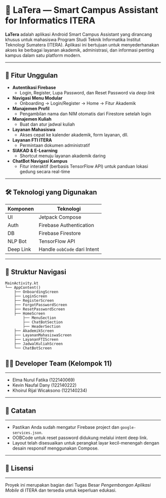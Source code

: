 # 📱 LaTera — Smart Campus Assistant for Informatics ITERA

**LaTera** adalah aplikasi Android Smart Campus Assistant yang dirancang khusus untuk mahasiswa Program Studi Teknik Informatika Institut Teknologi Sumatera (ITERA). Aplikasi ini bertujuan untuk menyederhanakan akses ke berbagai layanan akademik, administrasi, dan informasi penting kampus dalam satu platform modern.

---

## 🚀 Fitur Unggulan

- **Autentikasi Firebase**
  - Login, Register, Lupa Password, dan Reset Password via *deep link*
- **Navigasi Menu Modular**
  - Onboarding → Login/Register → Home → Fitur Akademik
- **Manajemen Profil**
  - Pengambilan nama dan NIM otomatis dari Firestore setelah login
- **Manajemen Kuliah**
  - Buat dan atur jadwal kuliah
- **Layanan Mahasiswa**
  - Akses cepat ke kalender akademik, form layanan, dll.
- **Layanan FTI ITERA**
  - Permintaan dokumen administratif
- **SIAKAD & E-Learning**
  - Shortcut menuju layanan akademik daring
- **ChatBot Navigasi Kampus**
  - Fitur interaktif (berbasis TensorFlow API) untuk panduan lokasi gedung secara real-time

---

## 🛠️ Teknologi yang Digunakan

| Komponen | Teknologi             |
|----------|------------------------|
| UI       | Jetpack Compose        |
| Auth     | Firebase Authentication |
| DB       | Firebase Firestore     |
| NLP Bot  | TensorFlow API         |
| Deep Link| Handle `oobCode` dari Intent |

---

## 📂 Struktur Navigasi

```text
MainActivity.kt
└── AppContent()
    ├── OnboardingScreen
    ├── LoginScreen
    ├── RegisterScreen
    ├── ForgotPasswordScreen
    ├── ResetPasswordScreen
    ├── HomeScreen
        ├── MenuSection
        ├── ChatBotSection
        ├── HeaderSection
    ├── AkademikScreen
    ├── LayananMahasiswaScreen
    ├── LayananFTIScreen
    ├── JadwalKuliahScreen
    └── ChatBotScreen

```

## 👨‍💻 Developer Team (Kelompok 11)
----------------------------------

*   Elma Nurul Fatika (122140069)  
*   Kevin Naufal Dany (122140222)  
*   Khoirul Rijal Wicaksono (122140234)  

---

## 📌 Catatan
----------

*   Pastikan Anda sudah mengatur Firebase project dan `google-services.json`.  
*   OOBCode untuk reset password didukung melalui intent deep link.  
*   Layout telah disesuaikan untuk perangkat layar kecil-menengah dengan desain responsif menggunakan Compose.  

---

## 📜 Lisensi
----------

Proyek ini merupakan bagian dari Tugas Besar _Pengembangan Aplikasi Mobile_ di ITERA dan tersedia untuk keperluan edukasi.
